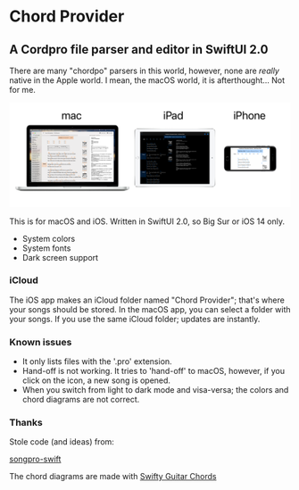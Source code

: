 # Chord Provider

## A Cordpro file parser and editor in SwiftUI 2.0

There are many "chordpo" parsers in this world, however, none are *really* native in the Apple world. I mean, the macOS world, it is afterthought... Not for me.

![Chord Provider](screenshot.png)

This is for macOS and iOS. Written in SwiftUI 2.0, so Big Sur or iOS 14 only.

- System colors
- System fonts
- Dark screen support

### iCloud

The iOS app makes an iCloud folder named "Chord Provider"; that's where your songs should be stored. In the macOS app, you can select a folder with your songs. If you use the same iCloud folder; updates are instantly.

### Known issues

- It only lists files with the '.pro' extension.
- Hand-off is not working. It tries to 'hand-off' to macOS, however, if you click on the icon, a new song is opened.
- When you switch from light to dark mode and visa-versa; the colors and chord diagrams are not correct.

### Thanks

Stole code (and ideas) from:

[songpro-swift](https://github.com/SongProOrg/songpro-swift)

The chord diagrams are made with [Swifty Guitar Chords](https://github.com/BeauNouvelle/SwiftyGuitarChords)
